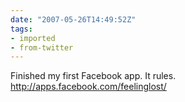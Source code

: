 ```yaml
---
date: "2007-05-26T14:49:52Z"
tags:
- imported
- from-twitter
---
```

Finished my first Facebook app. It rules. http://apps.facebook.com/feelinglost/

